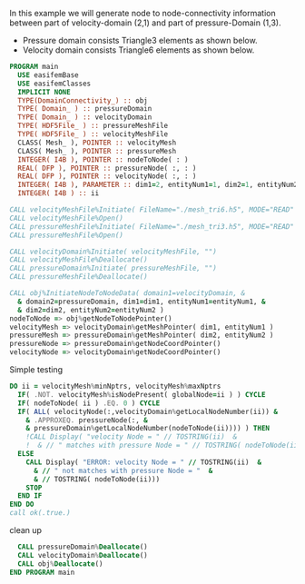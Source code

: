 In this example we will generate node to node-connectivity information between part of velocity-domain (2,1) and part of pressure-Domain (1,3).

- Pressure domain consists Triangle3 elements as shown below.
- Velocity domain consists Triangle6 elements as shown below.

```fortran
PROGRAM main
  USE easifemBase
  USE easifemClasses
  IMPLICIT NONE
  TYPE(DomainConnectivity_) :: obj
  TYPE( Domain_ ) :: pressureDomain
  TYPE( Domain_ ) :: velocityDomain
  TYPE( HDF5File_ ) :: pressureMeshFile
  TYPE( HDF5File_ ) :: velocityMeshFile
  CLASS( Mesh_ ), POINTER :: velocityMesh
  CLASS( Mesh_ ), POINTER :: pressureMesh
  INTEGER( I4B ), POINTER :: nodeToNode( : )
  REAL( DFP ), POINTER :: pressureNode( :, : )
  REAL( DFP ), POINTER :: velocityNode( :, : )
  INTEGER( I4B ), PARAMETER :: dim1=2, entityNum1=1, dim2=1, entityNum2=3
  INTEGER( I4B ) :: ii
```

```fortran
CALL velocityMeshFile%Initiate( FileName="./mesh_tri6.h5", MODE="READ" )
CALL velocityMeshFile%Open()
CALL pressureMeshFile%Initiate( FileName="./mesh_tri3.h5", MODE="READ" )
CALL pressureMeshFile%Open()
```

```fortran
CALL velocityDomain%Initiate( velocityMeshFile, "")
CALL velocityMeshFile%Deallocate()
CALL pressureDomain%Initiate( pressureMeshFile, "")
CALL pressureMeshFile%Deallocate()
```

```fortran
CALL obj%InitiateNodeToNodeData( domain1=velocityDomain, &
  & domain2=pressureDomain, dim1=dim1, entityNum1=entityNum1, &
  & dim2=dim2, entityNum2=entityNum2 )
nodeToNode => obj%getNodeToNodePointer()
velocityMesh => velocityDomain%getMeshPointer( dim1, entityNum1 )
pressureMesh => pressureDomain%getMeshPointer( dim2, entityNum2 )
pressureNode => pressureDomain%getNodeCoordPointer()
velocityNode => velocityDomain%getNodeCoordPointer()
```

Simple testing

```fortran
DO ii = velocityMesh%minNptrs, velocityMesh%maxNptrs
  IF( .NOT. velocityMesh%isNodePresent( globalNode=ii ) ) CYCLE
  IF( nodeToNode( ii ) .EQ. 0 ) CYCLE
  IF( ALL( velocityNode(:,velocityDomain%getLocalNodeNumber(ii)) &
    & .APPROXEQ. pressureNode(:, &
    & pressureDomain%getLocalNodeNumber(nodeToNode(ii)))) ) THEN
    !CALL Display( "velocity Node = " // TOSTRING(ii)  &
    !  & // " matches with pressure Node = " // TOSTRING( nodeToNode(ii)))
  ELSE
    CALL Display( "ERROR: velocity Node = " // TOSTRING(ii)  &
      & // " not matches with pressure Node = "  &
      & // TOSTRING( nodeToNode(ii)))
    STOP
  END IF
END DO
call ok(.true.)
```

clean up

```fortran
  CALL pressureDomain%Deallocate()
  CALL velocityDomain%Deallocate()
  CALL obj%Deallocate()
END PROGRAM main
```
